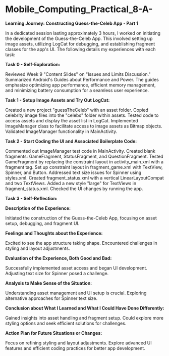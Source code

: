 # Mobile_Computing_Practical_8-A-

**Learning Journey: Constructing Guess-the-Celeb App - Part 1**

In a dedicated session lasting approximately 3 hours, I worked on initiating the development of the Guess-the-Celeb App. This involved setting up image assets, utilizing LogCat for debugging, and establishing fragment classes for the app's UI. The following details my experiences with each task:

**Task 0 - Self-Exploration:**

Reviewed Week 9 "Content Slides" on "Issues and Limits Discussion." Summarized Android's Guides about Performance and Power. The guides emphasize optimizing app performance, efficient memory management, and minimizing battery consumption for a seamless user experience.

**Task 1 - Setup Image Assets and Try Out LogCat:**

Created a new project "guessTheCeleb" with an asset folder.
Copied celebrity image files into the "celebs" folder within assets.
Tested code to access assets and display the asset list in LogCat.
Implemented ImageManager class to facilitate access to image assets as Bitmap objects.
Validated ImageManager functionality in MainActivity.

**Task 2 - Start Coding the UI and Associated Boilerplate Code:**

Commented out ImageManager test code in MainActivity.
Created blank fragments: GameFragment, StatusFragment, and QuestionFragment.
Tested GameFragment by replacing the constraint layout in activity_main.xml with a fragment tag.
Set up constraint layout in fragment_game.xml with TextView, Spinner, and Button.
Addressed text size issues for Spinner using styles.xml.
Created fragment_status.xml with a vertical LinearLayoutCompat and two TextViews.
Added a new style "large" for TextViews in fragment_status.xml.
Checked the UI changes by running the app.

**Task 3 - Self-Reflection:**

**Description of the Experience:**

Initiated the construction of the Guess-the-Celeb App, focusing on asset setup, debugging, and fragment UI.

**Feelings and Thoughts about the Experience:**

Excited to see the app structure taking shape. Encountered challenges in styling and layout adjustments.

**Evaluation of the Experience, Both Good and Bad:**

Successfully implemented asset access and began UI development. Adjusting text size for Spinner posed a challenge.

**Analysis to Make Sense of the Situation:**

Understanding asset management and UI setup is crucial. Exploring alternative approaches for Spinner text size.

**Conclusion about What I Learned and What I Could Have Done Differently:**

Gained insights into asset handling and fragment setup. Could explore more styling options and seek efficient solutions for challenges.

**Action Plan for Future Situations or Changes:**

Focus on refining styling and layout adjustments. Explore advanced UI features and efficient coding practices for better app development.
